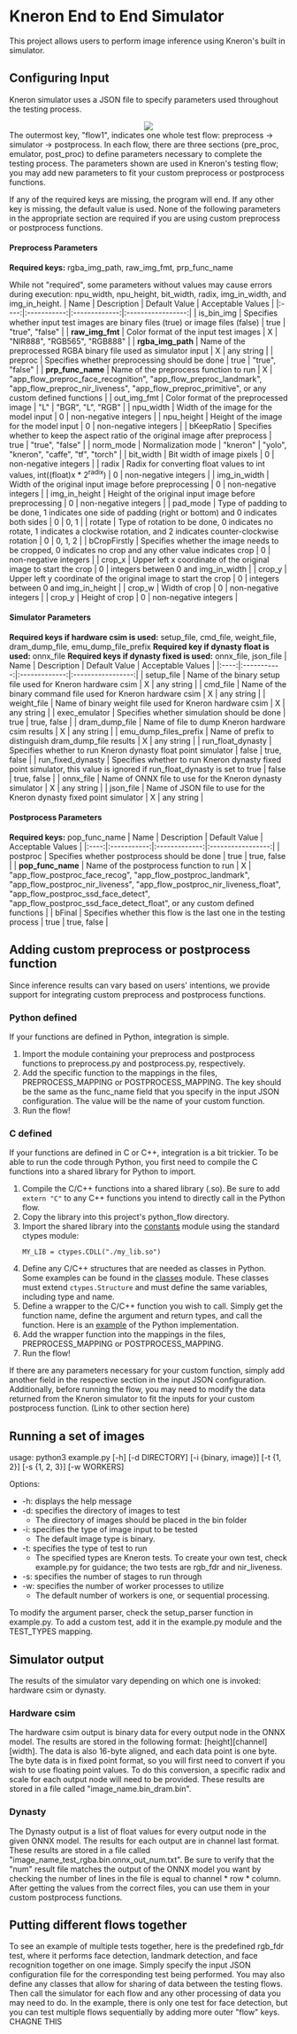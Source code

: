 # Kneron End to End Simulator

This project allows users to perform image inference using Kneron's built in simulator.

## Configuring Input

Kneron simulator uses a JSON file to specify parameters used throughout the testing process.
<div align="center">
<img src="../imgs/python_app/json.png">
</div>
The outermost key, "flow1", indicates one whole test flow: preprocess -> simulator -> postprocess. In each flow, there are three sections (pre_proc, emulator, post_proc) to define parameters necessary to complete the testing process. The parameters shown are used in Kneron's testing flow; you may add new parameters to fit your custom preprocess or postprocess functions.

If any of the required keys are missing, the program will end. If any other key is missing, the default value is used. None of the following parameters in the appropriate section are required if you are using custom preprocess or postprocess functions.
#### Preprocess Parameters
**Required keys:** rgba_img_path, raw_img_fmt, prp_func_name

While not "required", some parameters without values may cause errors during execution: npu_width, npu_height, bit_width, radix, img_in_width, and img_in_height.
| Name | Description | Default Value | Acceptable Values |
|:----:|:-----------:|:-------------:|:-----------------:|
| is_bin_img | Specifies whether input test images are binary files (true) or image files (false) | true | "true", "false" |
| **raw_img_fmt** | Color format of the input test images | X | "NIR888", "RGB565", "RGB888" |
| **rgba_img_path** | Name of the preprocessed RGBA binary file used as simulator input | X | any string |
| preproc | Specifies whether preprocessing should be done | true | "true", "false" |
| **prp_func_name** | Name of the preprocess function to run | X | "app_flow_preproc_face_recognition", "app_flow_preproc_landmark", "app_flow_preproc_nir_liveness", "app_flow_preproc_primitive", or any custom defined functions |
| out_img_fmt | Color format of the preprocessed image | "L" | "BGR", "L", "RGB" |
| npu_width | Width of the image for the model input | 0 | non-negative integers |
| npu_height | Height of the image for the model input | 0 | non-negative integers |
| bKeepRatio | Specifies whether to keep the aspect ratio of the original image after preprocess | true | "true", "false" |
| norm_mode | Normalization mode | "kneron" | "yolo", "kneron", "caffe", "tf", "torch" |
| bit_width | Bit width of image pixels | 0 | non-negative integers |
| radix | Radix for converting float values to int values, int((float)x * 2<sup>radix</sup>) | 0 | non-negative integers |
| img_in_width | Width of the original input image before preprocessing | 0 | non-negative integers |
| img_in_height | Height of the original input image before preprocessing | 0 | non-negative integers |
| pad_mode | Type of padding to be done, 1 indicates one side of padding (right or bottom) and 0 indicates both sides | 0 | 0, 1 |
| rotate | Type of rotation to be done, 0 indicates no rotate, 1 indicates a clockwise rotation, and 2 indicates counter-clockwise rotation | 0 | 0, 1, 2 |
| bCropFirstly | Specifies whether the image needs to be cropped, 0 indicates no crop and any other value indicates crop | 0 | non-negative integers |
| crop_x | Upper left x coordinate of the original image to start the crop | 0 | integers between 0 and img_in_width |
| crop_y | Upper left y coordinate of the original image to start the crop | 0 | integers between 0 and img_in_height |
| crop_w | Width of crop | 0 | non-negative integers |
| crop_y | Height of crop | 0 | non-negative integers |

#### Simulator Parameters
**Required keys if hardware csim is used:** setup_file, cmd_file, weight_file, dram_dump_file, emu_dump_file_prefix
**Required key if dynasty float is used:** onnx_file
**Required keys if dynasty fixed is used:** onnx_file, json_file
| Name | Description | Default Value | Acceptable Values |
|:----:|:-----------:|:-------------:|:-----------------:|
| setup_file | Name of the binary setup file used for Kneron hardware csim | X | any string |
| cmd_file | Name of the binary command file used for Kneron hardware csim | X | any string |
| weight_file | Name of binary weight file used for Kneron hardware csim | X | any string |
| exec_emulator | Specifies whether simulation should be done | true | true, false |
| dram_dump_file | Name of file to dump Kneron hardware csim results | X | any string |
| emu_dump_files_prefix | Name of prefix to distinguish dram_dump_file results | X | any string |
| run_float_dynasty | Specifies whether to run Kneron dynasty float point simulator | false | true, false |
| run_fixed_dynasty | Specifies whether to run Kneron dynasty fixed point simulator, this value is ignored if run_float_dynasty is set to true | false | true, false |
| onnx_file | Name of ONNX file to use for the Kneron dynasty simulator | X | any string |
| json_file | Name of JSON file to use for the Kneron dynasty fixed point simulator | X | any string |

#### Postprocess Parameters
**Required keys:** pop_func_name
| Name | Description | Default Value | Acceptable Values |
|:----:|:-----------:|:-------------:|:-----------------:|
| postproc | Specifies whether postprocess should be done | true | true, false |
| **pop_func_name** | Name of the postprocess function to run | X | "app_flow_postproc_face_recog", "app_flow_postproc_landmark", "app_flow_postproc_nir_liveness", "app_flow_postproc_nir_liveness_float", "app_flow_postproc_ssd_face_detect", "app_flow_postproc_ssd_face_detect_float", or any custom defined functions |
| bFinal | Specifies whether this flow is the last one in the testing process | true | true, false |

## Adding custom preprocess or postprocess function
Since inference results can vary based on users' intentions, we provide support for integrating custom preprocess and postprocess functions.

### Python defined
If your functions are defined in Python, integration is simple.
1. Import the module containing your preprocess and postprocess functions to preprocess.py and postprocess.py, respectively.
2. Add the specific function to the mappings in the files, PREPROCESS_MAPPING or POSTPROCESS_MAPPING. The key should be the same as the func_name field that you specify in the input JSON configuration. The value will be the name of your custom function.
3. Run the flow!

### C defined
If your functions are defined in C or C++, integration is a bit trickier. To be able to run the code through Python, you first need to compile the C functions into a shared library for Python to import.

1. Compile the C/C++ functions into a shared library (.so). Be sure to add ```extern "C"``` to any C++ functions you intend to directly call in the Python flow. 
2. Copy the library into this project's python_flow directory.
3. Import the shared library into the [constants](python_flow/common/constants.py) module using the standard ctypes module:
    ```
    MY_LIB = ctypes.CDLL("./my_lib.so")
    ```
4. Define any C/C++ structures that are needed as classes in Python. Some examples can be found in the [classes](python_flow/common/classes.py) module. These classes must extend ```ctypes.Structure``` and must define the same variables, including type and name.
5. Define a wrapper to the C/C++ function you wish to call. Simply get the function name, define the argument and return types, and call the function. Here is an [example](examples/my_functions.py) of the Python implementation.
6. Add the wrapper function into the mappings in the files, PREPROCESS_MAPPING or POSTPROCESS_MAPPING.
7. Run the flow!

If there are any parameters necessary for your custom function, simply add another field in the respective section in the input JSON configuration. Additionally, before running the flow, you may need to modify the data returned from the Kneron simulator to fit the inputs for your custom postprocess function. (Link to other section here)

## Running a set of images
usage: python3 example.py [-h] [-d DIRECTORY] [-i {binary, image}] [-t {1, 2}] [-s {1, 2, 3}] [-w WORKERS]

Options:
 - -h: displays the help message
 - -d: specifies the directory of images to test
	 - The directory of images should be placed in the bin folder 
 - -i: specifies the type of image input to be tested
	 - The default image type is binary.
 - -t: specifies the type of test to run
	 - The specified types are Kneron tests. To create your own test, check example.py for guidance; the two tests are rgb_fdr and nir_liveness.
 - -s: specifies the number of stages to run through
 - -w: specifies the number of worker processes to utilize
	 - The default number of workers is one, or sequential processing.

To modify the argument parser, check the setup_parser function in example.py. To add a custom test, add it in the example.py module and the TEST_TYPES mapping.

## Simulator output
The results of the simulator vary depending on which one is invoked: hardware csim or dynasty. 
### Hardware csim
The hardware csim output is binary data for every output node in the ONNX model. The results are stored in the following format: [height][channel][width]. The data is also 16-byte aligned, and each data point is one byte. The byte data is in fixed point format, so you will first need to convert if you wish to use floating point values. To do this conversion, a specific radix and scale for each output node will need to be provided. These results are stored in a file called "image_name.bin_dram.bin".
### Dynasty
The Dynasty output is a list of float values for every output node in the given ONNX model. The results for each output are in channel last format. These results are stored in a file called "image_name_test_rgba.bin.onnx_out_num.txt". Be sure to verify that the "num" result file matches the output of the ONNX model you want by checking the number of lines in the file is equal to channel * row * column. After getting the values from the correct files, you can use them in your custom postprocess functions.

## Putting different flows together
To see an example of multiple tests together, here is the predefined rgb_fdr test, where it performs face detection, landmark detection, and face recognition together on one image.
Simply specify the input JSON configuration file for the corresponding test being performed. You may also define any classes that allow for sharing of data between the testing flows. Then call the simulator for each flow and any other processing of data you may need to do. 
In the example, there is only one test for face detection, but you can test multiple flows sequentially by adding more outer "flow" keys. CHAGNE THIS

